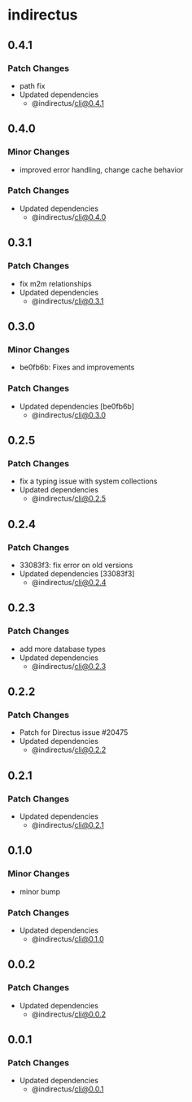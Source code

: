 # indirectus

## 0.4.1

### Patch Changes

- path fix
- Updated dependencies
  - @indirectus/cli@0.4.1

## 0.4.0

### Minor Changes

- improved error handling, change cache behavior

### Patch Changes

- Updated dependencies
  - @indirectus/cli@0.4.0

## 0.3.1

### Patch Changes

- fix m2m relationships
- Updated dependencies
  - @indirectus/cli@0.3.1

## 0.3.0

### Minor Changes

- be0fb6b: Fixes and improvements

### Patch Changes

- Updated dependencies [be0fb6b]
  - @indirectus/cli@0.3.0

## 0.2.5

### Patch Changes

- fix a typing issue with system collections
- Updated dependencies
  - @indirectus/cli@0.2.5

## 0.2.4

### Patch Changes

- 33083f3: fix error on old versions
- Updated dependencies [33083f3]
  - @indirectus/cli@0.2.4

## 0.2.3

### Patch Changes

- add more database types
- Updated dependencies
  - @indirectus/cli@0.2.3

## 0.2.2

### Patch Changes

- Patch for Directus issue #20475
- Updated dependencies
  - @indirectus/cli@0.2.2

## 0.2.1

### Patch Changes

- Updated dependencies
  - @indirectus/cli@0.2.1

## 0.1.0

### Minor Changes

- minor bump

### Patch Changes

- Updated dependencies
  - @indirectus/cli@0.1.0

## 0.0.2

### Patch Changes

- Updated dependencies
  - @indirectus/cli@0.0.2

## 0.0.1

### Patch Changes

- Updated dependencies
  - @indirectus/cli@0.0.1
